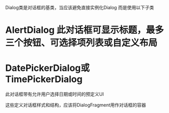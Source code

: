 Dialog类是对话框的基类，当应该避免直接实例化Dialog
而是使用以下子类
# AlertDialog 此对话框可显示标题，最多三个按钮、可选择项列表或自定义布局

# DatePickerDialog或TimePickerDialog
此对话框带有允许用户选择日期或时间的预定义UI

这些定义对话框样式和结构，应该将DialogFragment用作对话框的容器